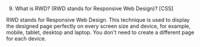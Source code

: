 9. What is RWD? (RWD stands for Responsive Web Design)? [CSS]



















RWD stands for Responsive Web Design.
This technique is used to display the designed page perfectly on every screen size and device, for example, mobile, tablet, desktop and laptop. You don't need to create a different page for each device.